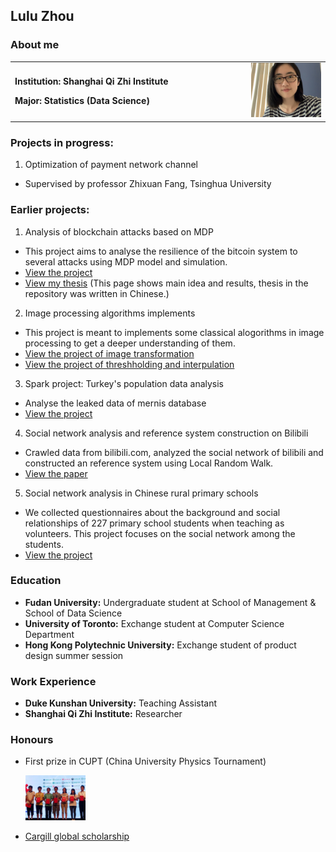 ## Lulu Zhou

### About me
<table border="0">
  <tr>
    <td width="75%">
      <p><b>Institution: Shanghai Qi Zhi Institute</b></p>
      <p><b>Major: Statistics (Data Science)</b></p>
    </td>
    <td width="25%">
      <img src="./1.jpg" width="100%">      
    </td>
  </tr>
</table>

### Projects in progress:
1. Optimization of payment network channel
  * Supervised by professor Zhixuan Fang, Tsinghua University

### Earlier projects:

1. Analysis of blockchain attacks based on MDP
  * This project aims to analyse the resilience of the bitcoin system to several attacks using MDP model and simulation.
  * [View the project](https://github.com/doris-lessing/Selfish-Mining-Simulator)
  * [View my thesis](https://github.com/doris-lessing/Blockchain_attack_MDP) (This page shows main idea and results, thesis in the repository was written in Chinese.)
  
2. Image processing algorithms implements
  * This project is meant to implements some classical alogorithms in image processing to get a deeper understanding of them.
  * [View the project of image transformation](https://github.com/zhangyilang/ImageTransform)
  * [View the project of threshholding and interpulation](https://github.com/doris-lessing/image-processing)
  
3. Spark project: Turkey's population data analysis
  * Analyse the leaked data of mernis database
  * [View the project](https://github.com/doris-lessing/spark_project)
  
4. Social network analysis and reference system construction on Bilibili
  * Crawled data from bilibili.com, analyzed the social network of bilibili and constructed an reference system using Local Random Walk.
  * [View the paper](https://github.com/doris-lessing/Social_Network_Mining_on_Bilibili/blob/master/Social%20network%20analysis%20and%20reference%20system%20construction%20on%20Bilibili.pdf)
5. Social network analysis in Chinese rural primary schools
  * We collected questionnaires about the background and social relationships of 227 primary school students when teaching as volunteers. This project focuses on the social network among the students.
  * [View the project](https://github.com/doris-lessing/social-network-mining)
  
### Education
- **Fudan University:** Undergraduate student at School of Management & School of Data Science
- **University of Toronto:** Exchange student at Computer Science Department
- **Hong Kong Polytechnic University:** Exchange student of product design summer session

### Work Experience
- **Duke Kunshan University:** Teaching Assistant
- **Shanghai Qi Zhi Institute:** Researcher

### Honours

- First prize in CUPT (China University Physics Tournament)

  <img src="./0.jpg" width="20%" />

- [Cargill global scholarship](https://www.cargillglobalscholars.com/)
